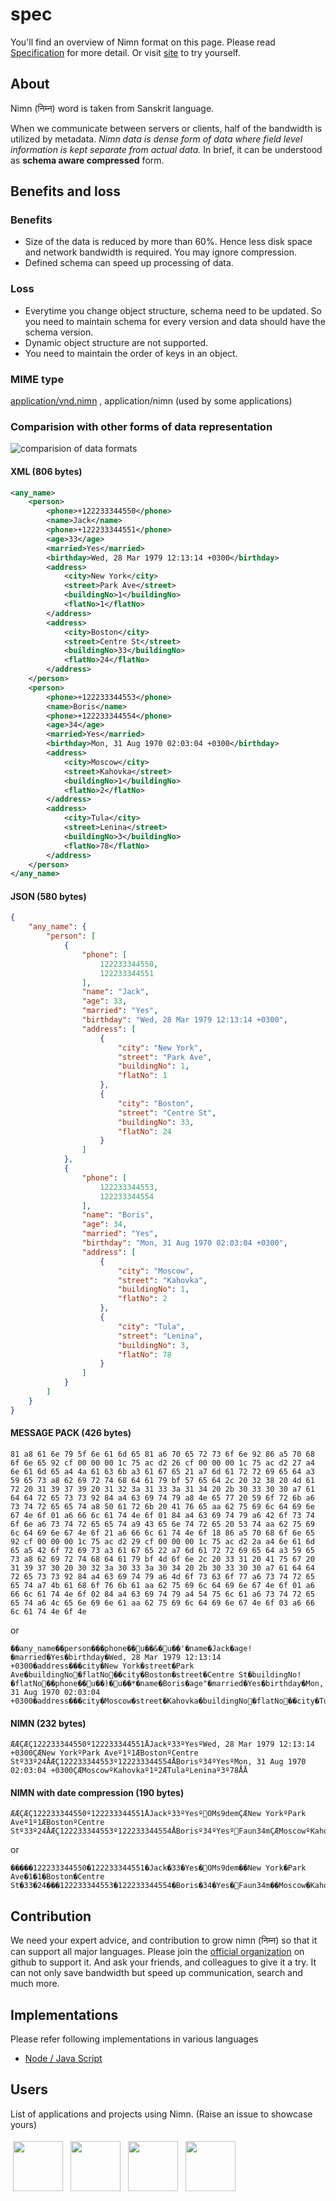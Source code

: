 # spec
You'll find an overview of Nimn format on this page. Please read [Specification](/SPEC.md) for more detail. Or visit [site](http://nimn.in) to try yourself.

## About
Nimn (निम्न) word is taken from Sanskrit language.

When we communicate between servers or clients, half of the bandwidth is utilized by metadata. *Nimn data is dense form of data where field level information is kept separate from actual data.*  In brief, it can be understood as **schema aware compressed** form.

## Benefits and loss

### Benefits

* Size of the data is reduced by more than 60%. Hence less disk space and network bandwidth is required. You may ignore compression.
* Defined schema can speed up processing of data.

### Loss

* Everytime you change object structure, schema need to be updated. So you need to maintain schema for every version and data should have the schema version.
* Dynamic object structure are not supported.
* You need to maintain the order of keys in an object.

### MIME type

[application/vnd.nimn](https://www.iana.org/assignments/media-types/application/vnd.nimn) , application/nimn (used by some applications)

### Comparision with other forms of data representation

![comparision of data formats](dataformats.png)

#### XML (806 bytes)
```xml
<any_name>
    <person>
        <phone>+122233344550</phone>
        <name>Jack</name>
        <phone>+122233344551</phone>
        <age>33</age>
        <married>Yes</married>
        <birthday>Wed, 28 Mar 1979 12:13:14 +0300</birthday>
        <address>
            <city>New York</city>
            <street>Park Ave</street>
            <buildingNo>1</buildingNo>
            <flatNo>1</flatNo>
        </address>
        <address>
            <city>Boston</city>
            <street>Centre St</street>
            <buildingNo>33</buildingNo>
            <flatNo>24</flatNo>
        </address>
    </person>
    <person>
        <phone>+122233344553</phone>
        <name>Boris</name>
        <phone>+122233344554</phone>
        <age>34</age>
        <married>Yes</married>
        <birthday>Mon, 31 Aug 1970 02:03:04 +0300</birthday>
        <address>
            <city>Moscow</city>
            <street>Kahovka</street>
            <buildingNo>1</buildingNo>
            <flatNo>2</flatNo>
        </address>
        <address>
            <city>Tula</city>
            <street>Lenina</street>
            <buildingNo>3</buildingNo>
            <flatNo>78</flatNo>
        </address>
    </person>
</any_name>
```

#### JSON (580 bytes)
```json
{
    "any_name": {
        "person": [
            {
                "phone": [
                    122233344550,
                    122233344551
                ],
                "name": "Jack",
                "age": 33,
                "married": "Yes",
                "birthday": "Wed, 28 Mar 1979 12:13:14 +0300",
                "address": [
                    {
                        "city": "New York",
                        "street": "Park Ave",
                        "buildingNo": 1,
                        "flatNo": 1
                    },
                    {
                        "city": "Boston",
                        "street": "Centre St",
                        "buildingNo": 33,
                        "flatNo": 24
                    }
                ]
            },
            {
                "phone": [
                    122233344553,
                    122233344554
                ],
                "name": "Boris",
                "age": 34,
                "married": "Yes",
                "birthday": "Mon, 31 Aug 1970 02:03:04 +0300",
                "address": [
                    {
                        "city": "Moscow",
                        "street": "Kahovka",
                        "buildingNo": 1,
                        "flatNo": 2
                    },
                    {
                        "city": "Tula",
                        "street": "Lenina",
                        "buildingNo": 3,
                        "flatNo": 78
                    }
                ]
            }
        ]
    }
}
```

#### MESSAGE PACK (426 bytes)
```
81 a8 61 6e 79 5f 6e 61 6d 65 81 a6 70 65 72 73 6f 6e 92 86 a5 70 68 6f 6e 65 92 cf 00 00 00 1c 75 ac d2 26 cf 00 00 00 1c 75 ac d2 27 a4 6e 61 6d 65 a4 4a 61 63 6b a3 61 67 65 21 a7 6d 61 72 72 69 65 64 a3 59 65 73 a8 62 69 72 74 68 64 61 79 bf 57 65 64 2c 20 32 38 20 4d 61 72 20 31 39 37 39 20 31 32 3a 31 33 3a 31 34 20 2b 30 33 30 30 a7 61 64 64 72 65 73 73 92 84 a4 63 69 74 79 a8 4e 65 77 20 59 6f 72 6b a6 73 74 72 65 65 74 a8 50 61 72 6b 20 41 76 65 aa 62 75 69 6c 64 69 6e 67 4e 6f 01 a6 66 6c 61 74 4e 6f 01 84 a4 63 69 74 79 a6 42 6f 73 74 6f 6e a6 73 74 72 65 65 74 a9 43 65 6e 74 72 65 20 53 74 aa 62 75 69 6c 64 69 6e 67 4e 6f 21 a6 66 6c 61 74 4e 6f 18 86 a5 70 68 6f 6e 65 92 cf 00 00 00 1c 75 ac d2 29 cf 00 00 00 1c 75 ac d2 2a a4 6e 61 6d 65 a5 42 6f 72 69 73 a3 61 67 65 22 a7 6d 61 72 72 69 65 64 a3 59 65 73 a8 62 69 72 74 68 64 61 79 bf 4d 6f 6e 2c 20 33 31 20 41 75 67 20 31 39 37 30 20 30 32 3a 30 33 3a 30 34 20 2b 30 33 30 30 a7 61 64 64 72 65 73 73 92 84 a4 63 69 74 79 a6 4d 6f 73 63 6f 77 a6 73 74 72 65 65 74 a7 4b 61 68 6f 76 6b 61 aa 62 75 69 6c 64 69 6e 67 4e 6f 01 a6 66 6c 61 74 4e 6f 02 84 a4 63 69 74 79 a4 54 75 6c 61 a6 73 74 72 65 65 74 a6 4c 65 6e 69 6e 61 aa 62 75 69 6c 64 69 6e 67 4e 6f 03 a6 66 6c 61 74 4e 6f 4e
```
or
```
��any_name��person���phone��u��&�u��'�name�Jack�age!�married�Yes�birthday�Wed, 28 Mar 1979 12:13:14 +0300�address���city�New York�street�Park Ave�buildingNo�flatNo��city�Boston�street�Centre St�buildingNo!�flatNo��phone��u��)�u��*�name�Boris�age"�married�Yes�birthday�Mon, 31 Aug 1970 02:03:04 +0300�address���city�Moscow�street�Kahovka�buildingNo�flatNo��city�Tula�street�Lenina�buildingNo�flatNoN
```
#### NIMN (232 bytes)
```
ÆÆÇÆÇ122233344550º122233344551ÅJackº33ºYesºWed, 28 Mar 1979 12:13:14 +0300ÇÆNew YorkºPark Aveº1º1ÆBostonºCentre Stº33º24ÅÆÇ122233344553º122233344554ÅBorisº34ºYesºMon, 31 Aug 1970 02:03:04 +0300ÇÆMoscowºKahovkaº1º2ÆTulaºLeninaº3º78ÅÅ
```
#### NIMN with date compression (190 bytes)
```
ÆÆÇÆÇ122233344550º122233344551ÅJackº33ºYesºOMs9demÇÆNew YorkºPark Aveº1º1ÆBostonºCentre Stº33º24ÅÆÇ122233344553º122233344554ÅBorisº34ºYesºFaun34mÇÆMoscowºKahovkaº1º2ÆTulaºLeninaº3º78ÅÅ
```
or
```
�����122233344550�122233344551�Jack�33�Yes�OMs9dem��New York�Park Ave�1�1�Boston�Centre St�33�24���122233344553�122233344554�Boris�34�Yes�Faun34m��Moscow�Kahovka�1�2�Tula�Lenina�3�78��
```

## Contribution
We need your expert advice, and contribution to grow nimn (निम्न) so that it can support all major languages. Please join the [official organization](https://github.com/nimndata) on github to support it. And ask your friends, and colleagues to give it a try. It can not only save bandwidth but speed up communication, search and much more.

## Implementations

Please refer following implementations in various languages

* [Node / Java Script](https://github.com/nimndata/nimnjs-node)

## Users
List of applications and projects using Nimn. (Raise an issue to showcase yours)

<a href="https://github.com/NaturalIntelligence/imglab" title="imglab" ><img src="https://github.com/NaturalIntelligence/imglab/blob/master/img/imglab_logo.png?raw=true" width="80px"  style="margin:4px;"></a> 
<a href="https://github.com/NaturalIntelligence/Stubmatic" title="stubmatic" ><img src="https://camo.githubusercontent.com/ff711425dc2286cd215637b7114eb43e571f001d/68747470733a2f2f6e61747572616c696e74656c6c6967656e63652e6769746875622e696f2f537475626d617469632f696d672f737475626d617469635f6c6f676f2e706e673f7261773d74727565" width="80px"  style="margin:4px;" ></a>
<a href="https://github.com/muneem4node/muneem" title="Muneem" ><img src="https://github.com/muneem4node/muneem/raw/master/static/muneem.png?raw=true" width="80px"  style="margin:4px;" ></a>
<a href="https://github.com/funcards/match-it/" title="Match it" ><img src="https://github.com/funcards/match-it/raw/master/static/img/matchit_logo.png?raw=true" width="80px"  style="margin:4px;" ></a>

